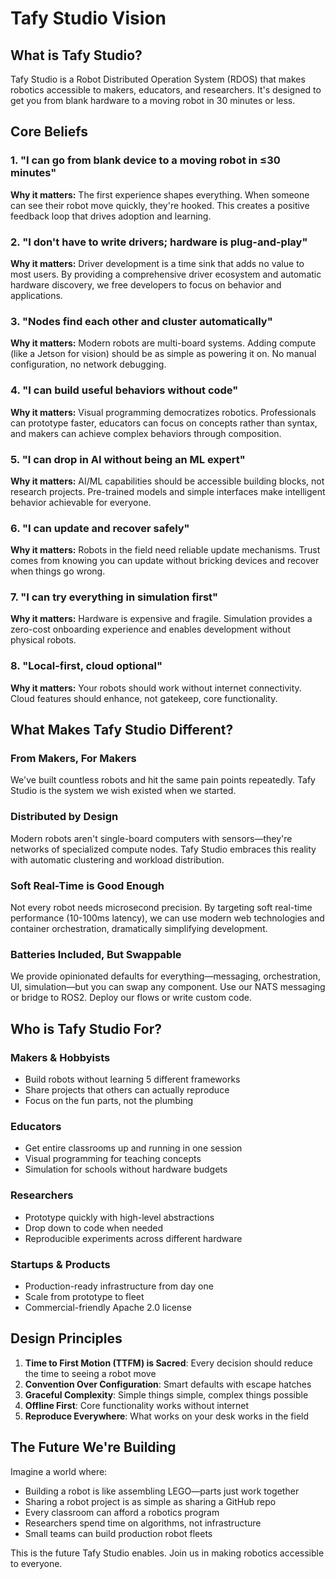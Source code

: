 # Tafy Studio Vision

## What is Tafy Studio?

Tafy Studio is a Robot Distributed Operation System (RDOS) that makes robotics accessible to makers, educators, and researchers.
It's designed to get you from blank hardware to a moving robot in 30 minutes or less.

## Core Beliefs

### 1. "I can go from blank device to a moving robot in ≤30 minutes"

**Why it matters:** The first experience shapes everything. When someone can see their robot move quickly, they're hooked. This creates a positive feedback loop that drives adoption and learning.

### 2. "I don't have to write drivers; hardware is plug-and-play"

**Why it matters:** Driver development is a time sink that adds no value to most users.
By providing a comprehensive driver ecosystem and automatic hardware discovery, we free developers to focus on behavior and applications.

### 3. "Nodes find each other and cluster automatically"

**Why it matters:** Modern robots are multi-board systems. Adding compute (like a Jetson for vision) should be as simple as powering it on. No manual configuration, no network debugging.

### 4. "I can build useful behaviors without code"

**Why it matters:** Visual programming democratizes robotics. Professionals can prototype faster, educators can focus on concepts rather than syntax,
and makers can achieve complex behaviors through composition.

### 5. "I can drop in AI without being an ML expert"

**Why it matters:** AI/ML capabilities should be accessible building blocks, not research projects. Pre-trained models and simple interfaces make intelligent behavior achievable for everyone.

### 6. "I can update and recover safely"

**Why it matters:** Robots in the field need reliable update mechanisms. Trust comes from knowing you can update without bricking devices and recover when things go wrong.

### 7. "I can try everything in simulation first"

**Why it matters:** Hardware is expensive and fragile. Simulation provides a zero-cost onboarding experience and enables development without physical robots.

### 8. "Local-first, cloud optional"

**Why it matters:** Your robots should work without internet connectivity. Cloud features should enhance, not gatekeep, core functionality.

## What Makes Tafy Studio Different?

### From Makers, For Makers

We've built countless robots and hit the same pain points repeatedly. Tafy Studio is the system we wish existed when we started.

### Distributed by Design

Modern robots aren't single-board computers with sensors—they're networks of specialized compute nodes. Tafy Studio embraces this reality with automatic clustering and workload distribution.

### Soft Real-Time is Good Enough

Not every robot needs microsecond precision. By targeting soft real-time performance (10-100ms latency),
we can use modern web technologies and container orchestration, dramatically simplifying development.

### Batteries Included, But Swappable

We provide opinionated defaults for everything—messaging, orchestration, UI, simulation—but you can swap any component.
Use our NATS messaging or bridge to ROS2. Deploy our flows or write custom code.

## Who is Tafy Studio For?

### Makers & Hobbyists

- Build robots without learning 5 different frameworks
- Share projects that others can actually reproduce
- Focus on the fun parts, not the plumbing

### Educators

- Get entire classrooms up and running in one session
- Visual programming for teaching concepts
- Simulation for schools without hardware budgets

### Researchers

- Prototype quickly with high-level abstractions
- Drop down to code when needed
- Reproducible experiments across different hardware

### Startups & Products

- Production-ready infrastructure from day one
- Scale from prototype to fleet
- Commercial-friendly Apache 2.0 license

## Design Principles

1. **Time to First Motion (TTFM) is Sacred**: Every decision should reduce the time to seeing a robot move
2. **Convention Over Configuration**: Smart defaults with escape hatches
3. **Graceful Complexity**: Simple things simple, complex things possible
4. **Offline First**: Core functionality works without internet
5. **Reproduce Everywhere**: What works on your desk works in the field

## The Future We're Building

Imagine a world where:

- Building a robot is like assembling LEGO—parts just work together
- Sharing a robot project is as simple as sharing a GitHub repo
- Every classroom can afford a robotics program
- Researchers spend time on algorithms, not infrastructure
- Small teams can build production robot fleets

This is the future Tafy Studio enables. Join us in making robotics accessible to everyone.
